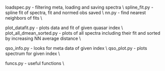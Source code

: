loadspec.py - filtering meta, loading and saving spectra \\
spline_fit.py - spline fit of spectra, fit and normed obs saved \\
nn.py - find nearest neighbors of fits \\

plot_datafit.py - plots data and fit of given quasar index \\
plot_all_dmean_sorted.py - plots of all spectra including their fit and sorted by increasing NN average distance \\

qso_info.py - looks for meta data of given index \\
qso_plot.py - plots spectrum for given index \\

funcs.py - useful functions \\
